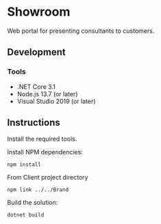 # Showroom

Web portal for presenting consultants to customers.

## Development

### Tools

* .NET Core 3.1
* Node.js 13.7 (or later)
* Visual Studio 2019 (or later)

## Instructions

Install the required tools.

Install NPM dependencies:

```
npm install
```

From Client project directory

```
npm link ../../Brand
```

Build the solution:

```
dotnet build
```
